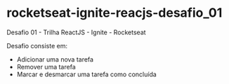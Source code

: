 # rocketseat-ignite-reacjs-desafio_01
Desafio 01 - Trilha ReactJS - Ignite - Rocketseat

Desafio consiste em:

- Adicionar uma nova tarefa
- Remover uma tarefa
- Marcar e desmarcar uma tarefa como concluída
